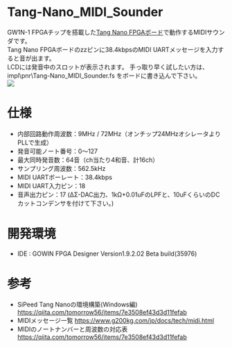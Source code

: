 # Tang-Nano_MIDI_Sounder
 
GW1N-1 FPGAチップを搭載した[Tang Nano FPGAボード](https://jp.seeedstudio.com/Sipeed-Tang-Nano-FPGA-board-powered-by-GW1N-1-FPGA-p-4304.html)で動作するMIDIサウンダです。  
Tang Nano FPGAボードのzzピンに38.4kbpsのMIDI UARTメッセージを入力すると音が出ます。  
LCDには発音中のスロットが表示されます。 
手っ取り早く試したい方は、impl\pnr\Tang-Nano_MIDI_Sounder.fs をボードに書き込んで下さい。  
[![](https://img.youtube.com/vi/XFGDiXRbHsQ/0.jpg)](https://www.youtube.com/watch?v=XFGDiXRbHsQ)

# 仕様
- 内部回路動作周波数：9MHz / 72MHz（オンチップ24MHzオシレータよりPLLで生成）
- 発音可能ノート番号：0～127
- 最大同時発音数：64音（ch当たり4和音、計16ch）
- サンプリング周波数：562.5kHz
- MIDI UARTボーレート：38.4kbps
- MIDI UART入力ピン：18
- 音声出力ピン：17 (ΔΣ-DAC出力、1kΩ+0.01uFのLPFと、10uFくらいのDCカットコンデンサを付けて下さい。)


# 開発環境
- IDE : GOWIN FPGA Designer Version1.9.2.02 Beta build(35976)

# 参考
- SiPeed Tang Nanoの環境構築(Windows編) https://qiita.com/tomorrow56/items/7e3508ef43d3d11fefab
- MIDIメッセージ一覧 https://www.g200kg.com/jp/docs/tech/midi.html
- MIDIのノートナンバーと周波数の対応表 https://qiita.com/tomorrow56/items/7e3508ef43d3d11fefab
